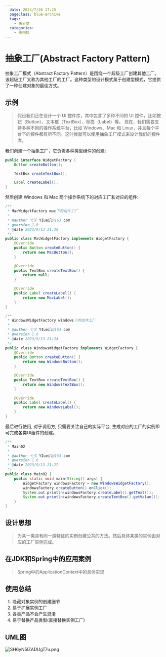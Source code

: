 ```yaml
---
  date: 2024/7/26 17:25
  pageClass: blue-archive
  tags:
    - 未分类
  categories:
    - 未归档
---
```


# 抽象工厂(Abstract Factory Pattern)
抽象工厂模式（Abstract Factory Pattern）是围绕一个超级工厂创建其他工厂。该超级工厂又称为其他工厂的工厂。这种类型的设计模式属于创建型模式，它提供了一种创建对象的最佳方式。

## 示例

> 假设我们正在设计一个 UI 控件库，其中包含了多种不同的 UI 控件，比如按钮（Button）、文本框（TextBox）、标签（Label）等。
> 现在，我们需要支持多种不同的操作系统平台，比如 Windows、Mac 和 Linux，并且每个平台下的控件都有所不同。这时候就可以使用抽象工厂模式来设计我们的控件库。

我们创建一个抽象工厂，它负责各种类型组件的创建:

```java
public interface WidgetFactory {
    Button createButton();

    TextBox createTextBox();

    Label createLabel();
}
```

然后创建 Windows 和 Mac 两个操作系统下的对应工厂和对应的组件:

```java
/**
 * MacWidgetFactory mac下的组件工厂
 *
 * @author 弋孓 YIueil@163.com
 * @version 1.0
 * @date 2023/9/13 21:35
 */
public class MacWidgetFactory implements WidgetFactory {
    @Override
    public Button createButton() {
        return new MacButton();
    }

    @Override
    public TextBox createTextBox() {
        return null;
    }

    @Override
    public Label createLabel() {
        return new MacLabel();
    }
}
```

```java
/**
 * WindowsWidgetFactory windows下的组件工厂
 *
 * @author 弋孓 YIueil@163.com
 * @version 1.0
 * @date 2023/9/13 21:34
 */
public class WindowsWidgetFactory implements WidgetFactory {
    @Override
    public Button createButton() {
        return new WindowsButton();
    }

    @Override
    public TextBox createTextBox() {
        return new WindowsTextBox();
    }

    @Override
    public Label createLabel() {
        return new WindowsLabel();
    }
}
```

最后进行使用, 对于调用方, 只需要关注自己的实际平台, 生成对应的工厂的实例即可完成各类UI组件的创建。

```java
/**
 * Main02
 *
 * @author 弋孓 YIueil@163.com
 * @version 1.0
 * @date 2023/9/13 21:27
 */
public class Main02 {
    public static void main(String[] args) {
        WidgetFactory windowsFactory = new WindowsWidgetFactory();
        windowsFactory.createButton().onClick();
        System.out.println(windowsFactory.createLabel().getText());
        System.out.println(windowsFactory.createTextBox().getValue());
    }
}
```

## 设计思想
> 为某一类具有同一类特征的实例创建公共的方法。然后具体某类的实例由对应的工厂实例完成。

## 在JDK和Spring中的应用案例

> Spring中的ApplicationContext中的具体实现

## 使用总结

1. 隐藏对象实例的创建细节
2. 易于扩展实例工厂
3. 各类产品不会产生混淆
4. 易于替换产品类型(直接替换实例工厂)

## UML图

![SH6yN5lZADUgT7u.png](https://s2.loli.net/2023/09/13/SH6yN5lZADUgT7u.png)
